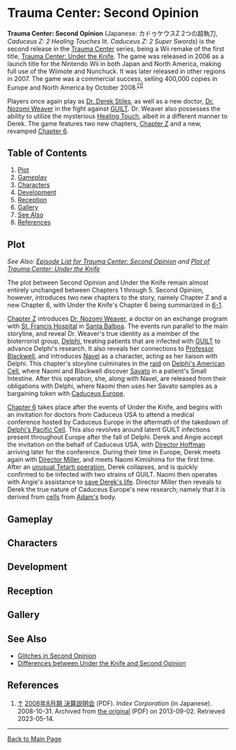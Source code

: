 # Trauma Center: Second Opinion

**Trauma Center: Second Opinion** (Japanese: カドゥケウスZ 2つの超執刀, *Caduceus Z: 2 Healing Touches* lit. *Caduceus Z: 2 Super Swords*) is the second release in the [Trauma Center](../general/Trauma_Center.md) series, being a Wii remake of the first title, [Trauma Center: Under the Knife](../utk/UTK.md). The game was released in 2006 as a launch title for the Nintendo Wii in both Japan and North America, making full use of the Wiimote and Nunchuck. It was later released in other regions in 2007. The game was a commercial success, selling 400,000 copies in Europe and North America by October 2008.<sup><a id="cite_ref_1"></a>[[1]](#cite_note-1)</sup> <br>

Players once again play as [Dr. Derek Stiles](characters/Derek_Stiles.md), as well as a new doctor, [Dr. Nozomi Weaver](characters/Naomi_Kimishima.md) in the fight against [GUILT](../../diseases/GUILT.md). Dr. Weaver also possesses the ability to utilize the mysterious [Healing Touch](../general/Healing_Touch.md), albeit in a different manner to Derek. The game features two new chapters, [Chapter Z](episodes/Chapter_Z.md) and a new, revamped [Chapter 6](episodes/Chapter_6.md). 

## Table of Contents
1. [Plot](#Plot)
2. [Gameplay](#Gameplay)
3. [Characters](#Characters)
4. [Development](#Development)
5. [Reception](#Reception)
6. [Gallery](#Gallery)
7. [See Also](#See_Also)
8. [References](#References)

## <a id="Plot"></a>Plot
*See Also: [Episode List for Trauma Center: Second Opinion](episodes/Episode_List.md) and [Plot of Trauma Center: Under the Knife](../utk/UTK.md#Plot)*

The plot between Second Opinion and Under the Knife remain almost entirely unchanged between Chapters 1 through 5. Second Opinion, however, introduces two new chapters to the story, namely Chapter Z and a new Chapter 6, with Under the Knife's Chapter 6 being summarized in [6-1](episodes/6_1.md).

[Chapter Z](episodes/Chapter_Z.md) introduces [Dr. Nozomi Weaver](characters/Naomi_Kimishima.md), a doctor on an exchange program with [St. Francis Hospital](locations/St_Francis_Hospital.md) in [Santa Balboa](locations/Santa_Balboa.md). The events run parallel to the main storyline, and reveal Dr. Weaver's true identity as a member of the bioterrorist group, [Delphi](../../organizations/Delphi.md), treating patients that are infected with [GUILT](../../diseases/GUILT/GUILT.md) to advance Delphi's research. It also reveals her connections to [Professor Blackwell](characters/Kennith_Blackwell.md), and introduces [Navel](characters/Little_Guy.md) as a character, acting as her liaison with Delphi. This chapter's storyline culminates in the [raid](episodes/Z_5.md) on [Delphi's American Cell](locations/Delphi's_American_Cell.md), where Naomi and Blackwell discover [Savato](../../diseases/GUILT/Savato.md) in a patient's Small Intestine. After this operation, she, along with Navel, are released from their obligations with Delphi, where Naomi then uses her Savato samples as a bargaining token with [Caduceus Europe](locations/Caduceus_Europe.md).

[Chapter 6](episodes/Chapter_6.md) takes place after the events of Under the Knife, and begins with an invitation for doctors from Caduceus USA to attend a medical conference hosted by Caduceus Europe in the aftermath of the takedown of [Delphi's Pacific Cell](../utk/locations/Delphi's_Pacific_Cell.md). This also revolves around latent GUILT infections present throughout Europe after the fall of Delphi. Derek and Angie accept the invitation on the behalf of Caduceus USA, with [Director Hoffman](characters/Robert_Hoffman) arriving later for the conference. During their time in Europe, Derek meets again with [Director Miller](), and meets Naomi Kimishima for the first time. After an [unusual Tetarti operation](episodes/6_3.md), Derek collapses, and is quickly confirmed to be infected with two strains of GUILT. Naomi then operates with Angie's assistance to [save Derek's life](episodes/6_4.md). Director Miller then reveals to Derek the true nature of Caduceus Europe's new research; namely that it is derived from [cells](../../diseases/GUILT/Z_Cells.md) from [Adam's](characters/Adam.md) body.  
<!--blah blah blah more stuff--->

## <a id="Gameplay"></a>Gameplay

## <a id="Characters"></a>Characters

## <a id="Development"></a>Development

## <a id="Reception"></a>Reception

## <a id="Gallery"></a>Gallery

## <a id="See Also"></a>See Also
- [Glitches in Second Opinion](game/Giltches_in_Second_Opinion.md)
- [Differences between Under the Knife and Second Opinion](game/Differences.md)

## <a id="References"></a>References

1. <a id="cite_note-1"></a> [↑](#cite_ref_1.1) [2008年8月期 決算説明会](https://web.archive.org/web/20130902235559/http://www.index-hd.com/a_admin/japanese/pdf/20081104162599.pdf) (PDF). *Index Corporation* (in Japanese). 2008-10-31. Archived from [the original](http://www.index-hd.com/a_admin/japanese/pdf/20081104162599.pdf) (PDF) on 2013-09-02. Retrieved 2023-05-14.

---

[Back to Main Page](/tc-wiki)
